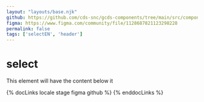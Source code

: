 ```yaml
---
layout: "layouts/base.njk"
github: https://github.com/cds-snc/gcds-components/tree/main/src/components/gcds-select
figma: https://www.figma.com/community/file/1128687821123298228
permalink: false
tags: ['selectEN', 'header']
---
```


# select

This element will have the content below it

{% docLinks locale stage figma github %}
{% enddocLinks %}
